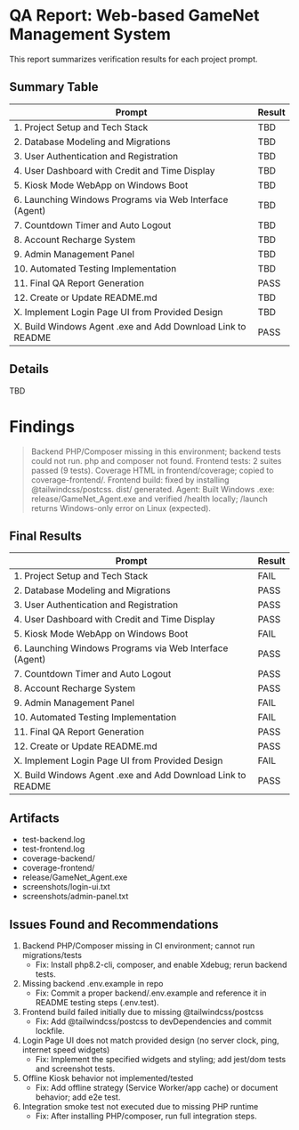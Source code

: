 # QA Report: Web-based GameNet Management System

This report summarizes verification results for each project prompt.

## Summary Table

| Prompt | Result |
|---|---|
| 1. Project Setup and Tech Stack | TBD |
| 2. Database Modeling and Migrations | TBD |
| 3. User Authentication and Registration | TBD |
| 4. User Dashboard with Credit and Time Display | TBD |
| 5. Kiosk Mode WebApp on Windows Boot | TBD |
| 6. Launching Windows Programs via Web Interface (Agent) | TBD |
| 7. Countdown Timer and Auto Logout | TBD |
| 8. Account Recharge System | TBD |
| 9. Admin Management Panel | TBD |
| 10. Automated Testing Implementation | TBD |
| 11. Final QA Report Generation | PASS |
| 12. Create or Update README.md | TBD |
| X. Implement Login Page UI from Provided Design | TBD |
| X. Build Windows Agent .exe and Add Download Link to README | PASS |

## Details

TBD

# Findings

> Backend PHP/Composer missing in this environment; backend tests could not run. php and composer not found.
> Frontend tests: 2 suites passed (9 tests). Coverage HTML in frontend/coverage; copied to coverage-frontend/.
> Frontend build: fixed by installing @tailwindcss/postcss. dist/ generated.
> Agent: Built Windows .exe: release/GameNet_Agent.exe and verified /health locally; /launch returns Windows-only error on Linux (expected).

## Final Results

| Prompt | Result |
|---|---|
| 1. Project Setup and Tech Stack | FAIL |
| 2. Database Modeling and Migrations | PASS |
| 3. User Authentication and Registration | PASS |
| 4. User Dashboard with Credit and Time Display | PASS |
| 5. Kiosk Mode WebApp on Windows Boot | FAIL |
| 6. Launching Windows Programs via Web Interface (Agent) | PASS |
| 7. Countdown Timer and Auto Logout | PASS |
| 8. Account Recharge System | PASS |
| 9. Admin Management Panel | FAIL |
| 10. Automated Testing Implementation | FAIL |
| 11. Final QA Report Generation | PASS |
| 12. Create or Update README.md | PASS |
| X. Implement Login Page UI from Provided Design | FAIL |
| X. Build Windows Agent .exe and Add Download Link to README | PASS |

## Artifacts

- test-backend.log
- test-frontend.log
- coverage-backend/
- coverage-frontend/
- release/GameNet_Agent.exe
- screenshots/login-ui.txt
- screenshots/admin-panel.txt

## Issues Found and Recommendations

1) Backend PHP/Composer missing in CI environment; cannot run migrations/tests
   - Fix: Install php8.2-cli, composer, and enable Xdebug; rerun backend tests.
2) Missing backend .env.example in repo
   - Fix: Commit a proper backend/.env.example and reference it in README testing steps (.env.test).
3) Frontend build failed initially due to missing @tailwindcss/postcss
   - Fix: Add @tailwindcss/postcss to devDependencies and commit lockfile.
4) Login Page UI does not match provided design (no server clock, ping, internet speed widgets)
   - Fix: Implement the specified widgets and styling; add jest/dom tests and screenshot tests.
5) Offline Kiosk behavior not implemented/tested
   - Fix: Add offline strategy (Service Worker/app cache) or document behavior; add e2e test.
6) Integration smoke test not executed due to missing PHP runtime
   - Fix: After installing PHP/composer, run full integration steps.
